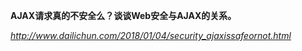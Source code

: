 **AJAX请求真的不安全么？谈谈Web安全与AJAX的关系。**

*http://www.dailichun.com/2018/01/04/security_ajaxissafeornot.html*